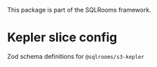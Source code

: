 This package is part of the SQLRooms framework.

# Kepler slice config

Zod schema definitions for `@sqlrooms/s3-kepler`
